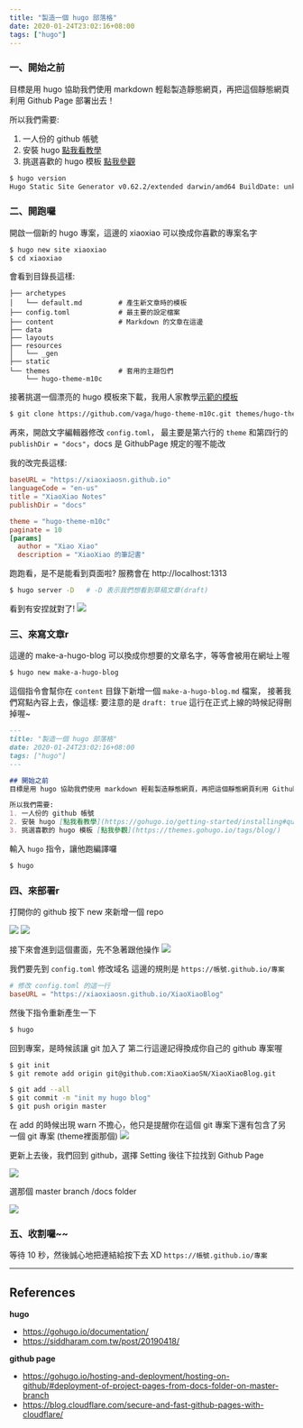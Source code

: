 ```yaml
---
title: "製造一個 hugo 部落格"
date: 2020-01-24T23:02:16+08:00
tags: ["hugo"]
---
```


### 一、開始之前

目標是用 hugo 協助我們使用 markdown 輕鬆製造靜態網頁，再把這個靜態網頁利用 Github Page 部署出去！

所以我們需要:
1. 一人份的 github 帳號
2. 安裝 hugo [點我看教學](https://gohugo.io/getting-started/installing#quick-install)
3. 挑選喜歡的 hugo 模板 [點我參觀](https://themes.gohugo.io/tags/blog/)

```sh
$ hugo version
Hugo Static Site Generator v0.62.2/extended darwin/amd64 BuildDate: unknown
```

### 二、開跑囉

開啟一個新的 hugo 專案，這邊的 xiaoxiao 可以換成你喜歡的專案名字
```sh
$ hugo new site xiaoxiao
$ cd xiaoxiao
```

會看到目錄長這樣:
``` 
├── archetypes
│   └── default.md         # 產生新文章時的模板
├── config.toml            # 最主要的設定檔案
├── content                # Markdown 的文章在這邊
├── data
├── layouts
├── resources
│   └── _gen
├── static
└── themes                 # 套用的主題包們
    └── hugo-theme-m10c
```

接著挑選一個漂亮的 hugo 模板來下載，我用人家教學[示範的模板](https://themes.gohugo.io/hugo-theme-m10c/)
```sh
$ git clone https://github.com/vaga/hugo-theme-m10c.git themes/hugo-theme-m10c
```

再來，開啟文字編輯器修改 `config.toml`，
最主要是第六行的 `theme` 
和第四行的 `publishDir = "docs"`，docs 是 GithubPage 規定的喔不能改

我的改完長這樣:
```toml
baseURL = "https://xiaoxiaosn.github.io"
languageCode = "en-us"
title = "XiaoXiao Notes"
publishDir = "docs"

theme = "hugo-theme-m10c"
paginate = 10
[params]
  author = "Xiao Xiao"
  description = "XiaoXiao 的筆記書"
```

跑跑看，是不是能看到頁面啦? 服務會在 http://localhost:1313
```sh
$ hugo server -D   # -D 表示我們想看到草稿文章(draft)
```

看到有安捏就對了!
![](https://i.imgur.com/aHQCWn7.png)


### 三、來寫文章r

這邊的 make-a-hugo-blog 可以換成你想要的文章名字，等等會被用在網址上喔
```sh
$ hugo new make-a-hugo-blog
```

這個指令會幫你在 `content` 目錄下新增一個 `make-a-hugo-blog.md` 檔案，
接著我們寫點內容上去，像這樣:
要注意的是 `draft: true` 這行在正式上線的時候記得刪掉喔~
```markdown
---
title: "製造一個 hugo 部落格"
date: 2020-01-24T23:02:16+08:00
tags: ["hugo"]
---

## 開始之前
目標是用 hugo 協助我們使用 markdown 輕鬆製造靜態網頁，再把這個靜態網頁利用 Github Page 部署出去！

所以我們需要:
1. 一人份的 github 帳號
2. 安裝 hugo [點我看教學](https://gohugo.io/getting-started/installing#quick-install)
3. 挑選喜歡的 hugo 模板 [點我參觀](https://themes.gohugo.io/tags/blog/)
```

輸入 `hugo` 指令，讓他跑編譯囉
```sh
$ hugo
```

### 四、來部署r

打開你的 github 按下 new 來新增一個 repo

![](https://i.imgur.com/eZalJYom.png)
![](https://i.imgur.com/dDxBq4s.png)

接下來會進到這個畫面，先不急著跟他操作
![](https://i.imgur.com/psPPTwb.png)


我們要先到 `config.toml` 修改域名
這邊的規則是 `https://帳號.github.io/專案`
```toml
# 修改 config.toml 的這一行
baseURL = "https://xiaoxiaosn.github.io/XiaoXiaoBlog"
```

然後下指令重新產生一下
```sh
$ hugo
```

回到專案，是時候該讓 git 加入了
第二行這邊記得換成你自己的 github 專案喔
```sh
$ git init
$ git remote add origin git@github.com:XiaoXiaoSN/XiaoXiaoBlog.git
```

```sh
$ git add --all 
$ git commit -m "init my hugo blog"
$ git push origin master
```
在 add 的時候出現 warn 不擔心，他只是提醒你在這個 git 專案下還有包含了另一個 git 專案 (theme裡面那個)
![](https://i.imgur.com/zIZreex.png)


更新上去後，我們回到 github，選擇 Setting 後往下拉找到 Github Page

![](https://i.imgur.com/kqawzJ9.png)

選那個 master branch /docs folder

![](https://i.imgur.com/baEgG5z.png)


### 五、收割囉~~
等待 10 秒，然後誠心地把連結給按下去 XD
`https://帳號.github.io/專案`


---

## References
**hugo**
* https://gohugo.io/documentation/
* https://siddharam.com.tw/post/20190418/

**github page**
* https://gohugo.io/hosting-and-deployment/hosting-on-github/#deployment-of-project-pages-from-docs-folder-on-master-branch
* https://blog.cloudflare.com/secure-and-fast-github-pages-with-cloudflare/